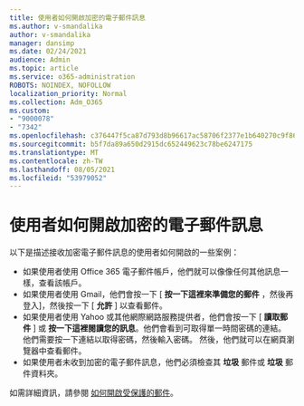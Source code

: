 ```yaml
---
title: 使用者如何開啟加密的電子郵件訊息
ms.author: v-smandalika
author: v-smandalika
manager: dansimp
ms.date: 02/24/2021
audience: Admin
ms.topic: article
ms.service: o365-administration
ROBOTS: NOINDEX, NOFOLLOW
localization_priority: Normal
ms.collection: Adm_O365
ms.custom:
- "9000078"
- "7342"
ms.openlocfilehash: c376447f5ca87d793d8b96617ac58706f2377e1b640270c9f861c4475b85cf72
ms.sourcegitcommit: b5f7da89a650d2915dc652449623c78be6247175
ms.translationtype: MT
ms.contentlocale: zh-TW
ms.lasthandoff: 08/05/2021
ms.locfileid: "53979052"
---
```

# <a name="how-users-open-an-encrypted-email-message"></a>使用者如何開啟加密的電子郵件訊息

以下是描述接收加密電子郵件訊息的使用者如何開啟的一些案例：

- 如果使用者使用 Office 365 電子郵件帳戶，他們就可以像像任何其他訊息一樣，查看該帳戶。
- 如果使用者使用 Gmail，他們會按一下 [ **按一下這裡來準備您的郵件** ，然後再登入]，然後按一下 [ **允許** ] 以查看郵件。
- 如果使用者使用 Yahoo 或其他網際網路服務提供者，他們會按一下 [ **讀取郵件** ] 或 **按一下這裡閱讀您的訊息**。他們會看到可取得單一時間密碼的連結。 他們需要按一下連結以取得密碼，然後輸入密碼。 然後，他們就可以在網頁瀏覽器中查看郵件。
- 如果使用者未收到加密的電子郵件訊息，他們必須檢查其 **垃圾** 郵件或 **垃圾** 郵件資料夾。

如需詳細資訊，請參閱 [如何開啟受保護的郵件](https://support.microsoft.com/topic/how-do-i-open-a-protected-message-1157a286-8ecc-4b1e-ac43-2a608fbf3098)。